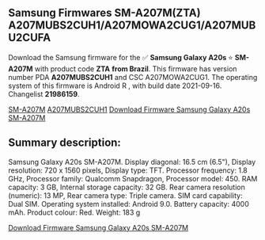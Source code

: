 <h2>Samsung Firmwares SM-A207M(ZTA) A207MUBS2CUH1/A207MOWA2CUG1/A207MUBU2CUFA</h2>
Download the Samsung firmware for the ✅ <strong>Samsung Galaxy A20s </strong> ⭐ <strong>SM-A207M</strong> with product code <strong>ZTA</strong> <strong> from Brazil</strong>. This firmware has version number PDA <strong>A207MUBS2CUH1</strong> and CSC A207MOWA2CUG1. The operating system of this firmware is Android R , with build date 2021-09-16. Changelist <strong>21986159</strong>.


[SM-A207M](https://samfirm.shop/samsung/model/SM-A207M)
[A207MUBS2CUH1](https://samfirm.shop/samsung/pda/A207MUBS2CUH1)
[Download Firmware Samsung Galaxy A20s SM-A207M](https://samfirm.shop/samsung/firmware/457675)
<h2>Summary description:</h2>
<p>Samsung Galaxy A20s SM-A207M. Display diagonal: 16.5 cm (6.5"), Display resolution: 720 x 1560 pixels, Display type: TFT. Processor frequency: 1.8 GHz, Processor family: Qualcomm Snapdragon, Processor model: 450. RAM capacity: 3 GB, Internal storage capacity: 32 GB. Rear camera resolution (numeric): 13 MP, Rear camera type: Triple camera. SIM card capability: Dual SIM. Operating system installed: Android 9.0. Battery capacity: 4000 mAh. Product colour: Red. Weight: 183 g</p>


[Download Firmware Samsung Galaxy A20s SM-A207M](https://samfirm.shop/samsung/firmware/457675)
